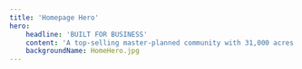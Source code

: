```yaml
---
title: 'Homepage Hero'
hero:
    headline: 'BUILT FOR BUSINESS'
    content: 'A top-selling master-planned community with 31,000 acres and 10 million square feet of commercial, retail and industrial space, Lakewood Ranch is the ideal place for your business to call home.'
    backgroundName: HomeHero.jpg
---
```


